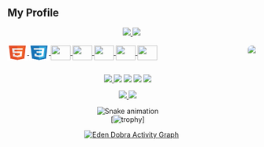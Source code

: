 ## My Profile  
<div align="center" style="display: inline_block">
  <a href="https://github.com/edendobra">
  <img height="155em" src="https://github-readme-stats.vercel.app/api?username=edendobra&show_icons=true&theme=github_dark&include_all_commits=true&count_private=true"/>
  <img height="155em" src="https://github-readme-stats.vercel.app/api/top-langs/?username=edendobra&layout=compact&langs_count=7&theme=github_dark"/>
</div>
<div style="display: inline_block"><br>
  <img align="center"  height="30" width="40" src="https://raw.githubusercontent.com/devicons/devicon/master/icons/html5/html5-original.svg">
  <img align="center"  height="30" width="40" src="https://raw.githubusercontent.com/devicons/devicon/master/icons/css3/css3-original.svg">
  <img align="center"  height="30" width="40" src="https://cdn.jsdelivr.net/gh/devicons/devicon/icons/javascript/javascript-original.svg">
  <img align="center"  height="30" width="40" src="https://cdn.jsdelivr.net/gh/devicons/devicon/icons/php/php-original.svg">
  <img align="center"  height="30" width="40" src="https://cdn.jsdelivr.net/gh/devicons/devicon/icons/laravel/laravel-plain-wordmark.svg">
  <img align="center"  height="30" width="40" src="https://cdn.jsdelivr.net/gh/devicons/devicon/icons/mysql/mysql-original-wordmark.svg">
  <img align="center"  height="30" width="40" src="https://cdn.jsdelivr.net/gh/devicons/devicon/icons/java/java-original.svg">

  
  <img align="right"  height="150" style="border-radius:70px;" src="https://avatars.githubusercontent.com/u/78793968?s=400&u=516c5ce9baa4598a9bfa7de93d806db1eadd6ad1&v=4">
</div>
  
  ##
  
<div align="center"> 
<a href = "https://drive.google.com/file/d/1Sd72fMUiRVwwMz92OsAgBvhRChIL3gG5/view?usp=sharing"> <img target="_blank" src="https://img.shields.io/badge/CV-Open%20CV-grey?style=for-the-badge" >
  <a href="https://www.instagram.com/edendobra_/" target="_blank"><img src="https://img.shields.io/badge/-Instagram-%23E4405F?style=for-the-badge&logo=instagram&logoColor=white" target="_blank"></a>
 <a href="https://discordapp.com/users/844978201393627156" target="_blank"><img src="https://img.shields.io/badge/Discord-7289DA?style=for-the-badge&logo=discord&logoColor=white" target="_blank"></a> 
  <a href = "mailto:edendobra031@gmail.com"><img src="https://img.shields.io/badge/Gmail-D14836?style=for-the-badge&logo=gmail&logoColor=white" target="_blank"></a>
  <a href = "https://github.com/edendobra"> <img target="_blank" src="https://img.shields.io/badge/GitHub-100000?style=for-the-badge&logo=github&logoColor=white" >

    
    
   <a href = "#"> <img src="https://img.shields.io/badge/linkedin-0e76a8?style=for-the-badge&logo=linkedin&logoColor=white" >
 <img src="https://img.shields.io/github/followers/edendobra.svg?style=social&label=Follow&maxAge=2592000" ></a>
  
   ![Snake animation](https://github.com/edendobra/edendobra-master/blob/main/snake.svg) <br>
   [![trophy](https://github-profile-trophy.vercel.app/?username=edendobra&theme=nord)]
  <br />
  
<a href="https://github.com/edendobra/"><img alt="Eden Dobra Activity Graph" src="https://activity-graph.herokuapp.com/graph?username=edendobra&bg_color=0D1117&color=5BCDEC&line=5BCDEC&point=FFFFFF&hide_border=true" /></a> <br/> <a href="https://github.com/edendobra/"><img alt="" src="https://komarev.com/ghpvc/?username=edendobra" /></a>
  
</div>
  
 
